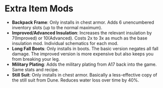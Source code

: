 # Extra Item Mods

- **Backpack Frame**: Only installs in chest armor. Adds 6 unencumbered inventory slots (up to the normal maximum).
- **Improved/Advanced Insulation**: Increases the relevant insulation by 7(Improved) or 10(Advanced). Costs 2x to 3x as much as the base insulation mod. Individual schematics for each mod.
- **Long Fall Boots**: Only installs in boots. The basic version negates all fall damage. The improved version is more expensive but also keeps you from breaking your leg.
- **Military Plating**: Adds the military plating from A17 back into the game. Same stats and recipe.
- **Still Suit**: Only installs in chest armor. Basically a less-effective copy of the still suit from Dune. Reduces water loss over time by 40%.